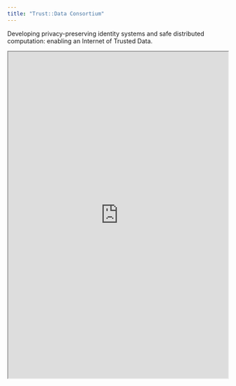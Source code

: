 ```yaml
---
title: "Trust::Data Consortium"
---
```


Developing privacy-preserving identity systems and safe distributed computation: enabling an Internet of Trusted Data.

<iframe height="750" width="100%" src="https://ewelton.github.io/ktest/wiki.html#Trust::Data%20Consortium"></iframe>
